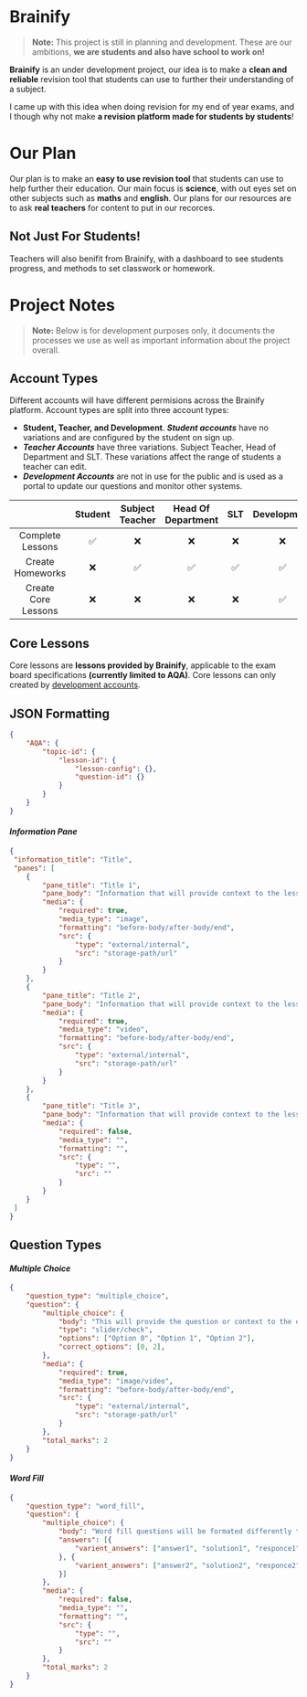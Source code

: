 # Brainify

> **Note:** This project is still in planning and development. These are our ambitions, **we are students and also have school to work on!**

**Brainify** is an under development project, our idea is to make a **clean and reliable** revision tool that students can use to further their understanding of a subject.

I came up with this idea when doing revision for my end of year exams, and I though why not make **a revision platform made for students by students**!

# Our Plan

Our plan is to make an **easy to use revision tool** that students can use to help further their education. Our main focus is **science**, with out eyes set on other subjects such as **maths** and **english**. Our plans for our resources are to ask **real teachers** for content to put in our recorces.

## Not Just For Students!

Teachers will also benifit from Brainify, with a dashboard to see students progress, and methods to set classwork or homework.

# Project Notes

> **Note:** Below is for development purposes only, it documents the processes we use as well as important information about the project overall.

## Account Types

Different accounts will have different permisions across the Brainify platform. Account types are split into three account types:
* **Student, Teacher, and Development**. _**Student accounts**_ have no variations and are configured by the student on sign up.
* _**Teacher Accounts**_ have three variations. Subject Teacher, Head of Department and SLT. These variations affect the range of students a teacher can edit.
* _**Development Accounts**_ are not in use for the public and is used as a portal to update our questions and monitor other systems.

|  | Student | Subject Teacher | Head Of Department | SLT | Development |
| :-: | :-: | :-: | :-: | :-: | :-: |
| Complete Lessons |✅|❌|❌|❌|❌|
| Create Homeworks |❌|✅ |✅|✅|✅|
| Create Core Lessons |❌|❌|❌|❌|✅|


## Core Lessons
Core lessons are **lessons provided by Brainify**, applicable to the exam board specifications **(currently limited to AQA)**. Core lessons can only created by 
[development accounts](#account-types).


## JSON Formatting

```JSON
{
    "AQA": {
        "topic-id": {
            "lesson-id": {
                "lesson-config": {},
                "question-id": {}
            }
        }
    }
}
```

#### **_Information Pane_**
```JSON
{
 "information_title": "Title",
 "panes": [
    {
        "pane_title": "Title 1",
        "pane_body": "Information that will provide context to the lesson.",
        "media": {
            "required": true,
            "media_type": "image",
            "formatting": "before-body/after-body/end",
            "src": {
                "type": "external/internal",
                "src": "storage-path/url"
            }
        }
    },
    {
        "pane_title": "Title 2",
        "pane_body": "Information that will provide context to the lesson.",
        "media": {
            "required": true,
            "media_type": "video",
            "formatting": "before-body/after-body/end",
            "src": {
                "type": "external/internal",
                "src": "storage-path/url"
            }
        }
    },
    {
        "pane_title": "Title 3",
        "pane_body": "Information that will provide context to the lesson.",
        "media": {
            "required": false,
            "media_type": "",
            "formatting": "",
            "src": {
                "type": "",
                "src": ""
            }
        }
    }
 ]
}
```

## **Question Types**
#### **_Multiple Choice_**
```JSON
{
    "question_type": "multiple_choice",
    "question": {
        "multiple_choice": {
            "body": "This will provide the question or context to the options.",
            "type": "slider/check",
            "options": ["Option 0", "Option 1", "Option 2"],
            "correct_options": [0, 2],
        },
        "media": {
            "required": true,
            "media_type": "image/video",
            "formatting": "before-body/after-body/end",
            "src": {
                "type": "external/internal",
                "src": "storage-path/url"
            }
        },
        "total_marks": 2
    }
}
```

#### **_Word Fill_**
```JSON
{
    "question_type": "word_fill",
    "question": {
        "multiple_choice": {
            "body": "Word fill questions will be formated differently to other questions. Answer spaces will be symbolised by _*1*_, _*2*_.",
            "answers": [{
                "varient_answers": ["answer1", "solution1", "responce1"]
            }, {
                "varient_answers": ["answer2", "solution2", "responce2"]
            }]
        },
        "media": {
            "required": false,
            "media_type": "",
            "formatting": "",
            "src": {
                "type": "",
                "src": ""
            }
        },
        "total_marks": 2                                                                                                    
    }
}
```